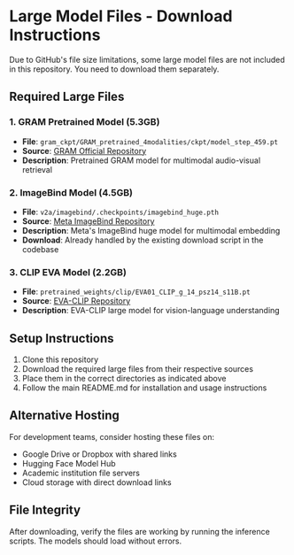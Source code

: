 # Large Model Files - Download Instructions

Due to GitHub's file size limitations, some large model files are not included in this repository. You need to download them separately.

## Required Large Files

### 1. GRAM Pretrained Model (5.3GB)
- **File**: `gram_ckpt/GRAM_pretrained_4modalities/ckpt/model_step_459.pt`
- **Source**: [GRAM Official Repository](https://github.com/GRAM-Audio-Caption-Retrieval/GRAM)
- **Description**: Pretrained GRAM model for multimodal audio-visual retrieval

### 2. ImageBind Model (4.5GB)
- **File**: `v2a/imagebind/.checkpoints/imagebind_huge.pth`
- **Source**: [Meta ImageBind Repository](https://github.com/facebookresearch/ImageBind)
- **Description**: Meta's ImageBind huge model for multimodal embedding
- **Download**: Already handled by the existing download script in the codebase

### 3. CLIP EVA Model (2.2GB)
- **File**: `pretrained_weights/clip/EVA01_CLIP_g_14_psz14_s11B.pt`
- **Source**: [EVA-CLIP Repository](https://github.com/baaivision/EVA/tree/master/EVA-CLIP)
- **Description**: EVA-CLIP large model for vision-language understanding

## Setup Instructions

1. Clone this repository
2. Download the required large files from their respective sources
3. Place them in the correct directories as indicated above
4. Follow the main README.md for installation and usage instructions

## Alternative Hosting

For development teams, consider hosting these files on:
- Google Drive or Dropbox with shared links
- Hugging Face Model Hub
- Academic institution file servers
- Cloud storage with direct download links

## File Integrity

After downloading, verify the files are working by running the inference scripts. The models should load without errors.
